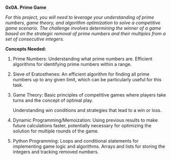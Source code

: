 **0x0A. Prime Game**

*For this project, you will need to leverage your understanding of prime numbers, game theory, and algorithm optimization to solve a competitive game scenario. The challenge involves determining the winner of a game based on the strategic removal of prime numbers and their multiples from a set of consecutive integers.*

**Concepts Needed:**

1) Prime Numbers:
   Understanding what prime numbers are.
   Efficient algorithms for identifying prime numbers within a range.

2) Sieve of Eratosthenes:
   An efficient algorithm for finding all prime numbers up to any given limit, which can be particularly useful for this task.

3) Game Theory:
   Basic principles of competitive games where players take turns and the concept of optimal play.
   
   Understanding win conditions and strategies that lead to a win or loss.

4) Dynamic Programming/Memoization:
   Using previous results to make future calculations faster, potentially necessary for optimizing the solution for multiple rounds of the game.

5) Python Programming:
   Loops and conditional statements for implementing game logic and algorithms.
   Arrays and lists for storing the integers and tracking removed numbers.